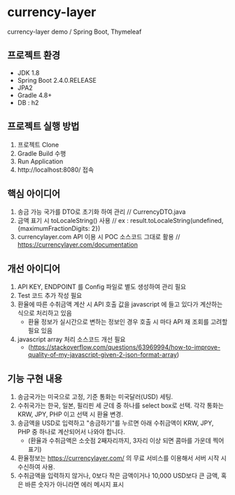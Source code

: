 # currency-layer
 currency-layer demo / Spring Boot, Thymeleaf

## 프로젝트 환경
- JDK 1.8
- Spring Boot 2.4.0.RELEASE
- JPA2
- Gradle 4.8+
- DB : h2

## 프로젝트 실행 방법
1. 프로젝트 Clone
2. Gradle Build 수행
3. Run Application
4. http://localhost:8080/ 접속

## 핵심 아이디어
1. 송금 가능 국가를 DTO로 초기화 하여 관리 // CurrencyDTO.java 
2. 금액 표기 시 toLocaleString() 사용 // ex : result.toLocaleString(undefined, {maximumFractionDigits: 2})
3. currencylayer.com API 이용 시 POC 소스코드 그대로 활용 // https://currencylayer.com/documentation

## 개선 아이디어
1. API KEY, ENDPOINT 를 Config 파일로 별도 생성하여 관리 필요
2. Test 코드 추가 작성 필요
3. 환율에 따른 수취금액 계산 시 API 호출 값을 javascript 에 들고 있다가 계산하는 식으로 처리하고 있음
   - 환율 정보가 실시간으로 변하는 정보인 경우 호출 시 마다 API 재 조회를 고려할 필요 있음
4. javascript array 처리 소스코드 개선 필요
   - (https://stackoverflow.com/questions/63969994/how-to-improve-quality-of-my-javascript-given-2-json-format-array)
  
## 기능 구현 내용
1. 송금국가는 미국으로 고정, 기준 통화는 미국달러(USD) 세팅.
2. 수취국가는 한국, 일본, 필리핀 세 군데 중 하나를 select box로 선택. 각각 통화는 KRW, JPY, PHP 이고 선택 시 환율 변경.
3. 송금액을 USD로 입력하고 "송금하기"를 누르면 아래 수취금액이 KRW, JPY, PHP 중 하나로 계산되어서 나와야 합니다.
   - (환율과 수취금액은 소숫점 2째자리까지, 3자리 이상 되면 콤마를 가운데 찍어 표기)
4. 환율정보는 https://currencylayer.com/ 의 무료 서비스를 이용해서 서버 시작 시 수신하여 사용.
5. 수취금액을 입력하지 않거나, 0보다 작은 금액이거나 10,000 USD보다 큰 금액, 혹은 바른 숫자가 아니라면 에러 메시지 표시
